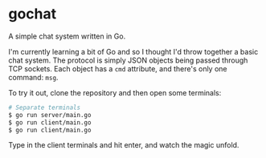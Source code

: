gochat
======

A simple chat system written in Go.

I'm currently learning a bit of Go and so I thought I'd throw together a basic
chat system. The protocol is simply JSON objects being passed through TCP
sockets. Each object has a `cmd` attribute, and there's only one command: `msg`.

To try it out, clone the repository and then open some terminals:

```bash
# Separate terminals
$ go run server/main.go
$ go run client/main.go
$ go run client/main.go
```

Type in the client terminals and hit enter, and watch the magic unfold.
